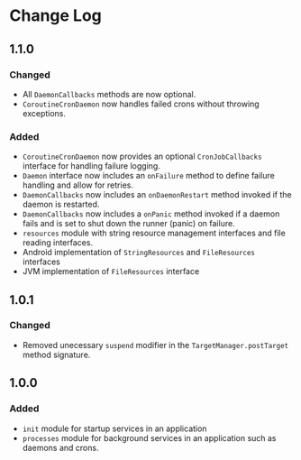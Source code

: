 Change Log
==========

1.1.0
-----

### Changed
 - All `DaemonCallbacks` methods are now optional.
 - `CoroutineCronDaemon` now handles failed crons without throwing exceptions.

### Added

 - `CoroutineCronDaemon` now provides an optional `CronJobCallbacks` interface
   for handling failure logging.
 - `Daemon` interface now includes an `onFailure` method to define
   failure handling and allow for retries.
 - `DaemonCallbacks` now includes an `onDaemonRestart` method invoked if
   the daemon is restarted.
 - `DaemonCallbacks` now includes a `onPanic` method invoked if a daemon
   fails and is set to shut down the runner (panic) on failure.
 - `resources` module with string resource management interfaces and file
    reading interfaces.
 - Android implementation of `StringResources` and `FileResources` interfaces
 - JVM implementation of `FileResources` interface

1.0.1
-----

### Changed

- Removed unecessary `suspend` modifier in the `TargetManager.postTarget`
  method signature.

1.0.0
-----

### Added

 - `init` module for startup services in an application
 - `processes` module for background services in an application such as
   daemons and crons.
